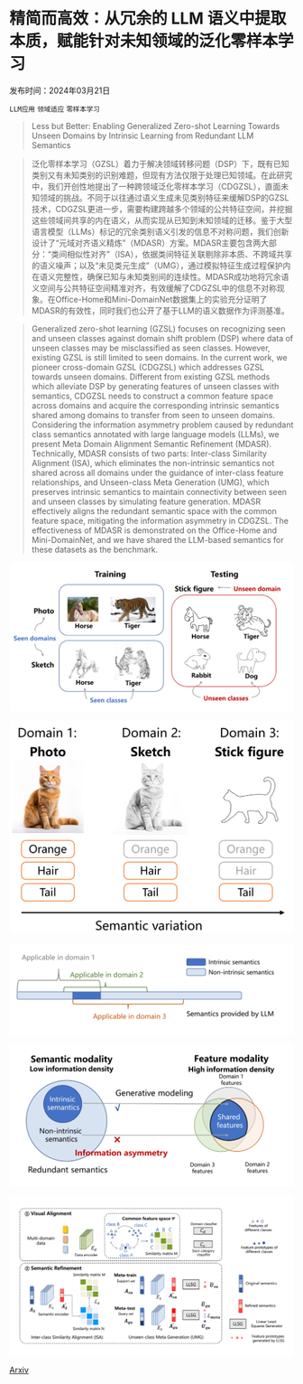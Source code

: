 # 精简而高效：从冗余的 LLM 语义中提取本质，赋能针对未知领域的泛化零样本学习

发布时间：2024年03月21日

`LLM应用` `领域适应` `零样本学习`

> Less but Better: Enabling Generalized Zero-shot Learning Towards Unseen Domains by Intrinsic Learning from Redundant LLM Semantics

> 泛化零样本学习（GZSL）着力于解决领域转移问题（DSP）下，既有已知类别又有未知类别的识别难题，但现有方法仅限于处理已知领域。在此研究中，我们开创性地提出了一种跨领域泛化零样本学习（CDGZSL），直面未知领域的挑战。不同于以往通过语义生成未见类别特征来缓解DSP的GZSL技术，CDGZSL更进一步，需要构建跨越多个领域的公共特征空间，并挖掘这些领域间共享的内在语义，从而实现从已知到未知领域的迁移。鉴于大型语言模型（LLMs）标记的冗余类别语义引发的信息不对称问题，我们创新设计了“元域对齐语义精炼”（MDASR）方案。MDASR主要包含两大部分：“类间相似性对齐”（ISA），依据类间特征关联剔除非本质、不跨域共享的语义噪声；以及“未见类元生成”（UMG），通过模拟特征生成过程保护内在语义完整性，确保已知与未知类别间的连续性。MDASR成功地将冗余语义空间与公共特征空间精准对齐，有效缓解了CDGZSL中的信息不对称现象。在Office-Home和Mini-DomainNet数据集上的实验充分证明了MDASR的有效性，同时我们也公开了基于LLM的语义数据作为评测基准。

> Generalized zero-shot learning (GZSL) focuses on recognizing seen and unseen classes against domain shift problem (DSP) where data of unseen classes may be misclassified as seen classes. However, existing GZSL is still limited to seen domains. In the current work, we pioneer cross-domain GZSL (CDGZSL) which addresses GZSL towards unseen domains. Different from existing GZSL methods which alleviate DSP by generating features of unseen classes with semantics, CDGZSL needs to construct a common feature space across domains and acquire the corresponding intrinsic semantics shared among domains to transfer from seen to unseen domains. Considering the information asymmetry problem caused by redundant class semantics annotated with large language models (LLMs), we present Meta Domain Alignment Semantic Refinement (MDASR). Technically, MDASR consists of two parts: Inter-class Similarity Alignment (ISA), which eliminates the non-intrinsic semantics not shared across all domains under the guidance of inter-class feature relationships, and Unseen-class Meta Generation (UMG), which preserves intrinsic semantics to maintain connectivity between seen and unseen classes by simulating feature generation. MDASR effectively aligns the redundant semantic space with the common feature space, mitigating the information asymmetry in CDGZSL. The effectiveness of MDASR is demonstrated on the Office-Home and Mini-DomainNet, and we have shared the LLM-based semantics for these datasets as the benchmark.

![精简而高效：从冗余的 LLM 语义中提取本质，赋能针对未知领域的泛化零样本学习](../../../paper_images/2403.14362/x1.png)

![精简而高效：从冗余的 LLM 语义中提取本质，赋能针对未知领域的泛化零样本学习](../../../paper_images/2403.14362/x2.png)

![精简而高效：从冗余的 LLM 语义中提取本质，赋能针对未知领域的泛化零样本学习](../../../paper_images/2403.14362/x3.png)

![精简而高效：从冗余的 LLM 语义中提取本质，赋能针对未知领域的泛化零样本学习](../../../paper_images/2403.14362/x4.png)

![精简而高效：从冗余的 LLM 语义中提取本质，赋能针对未知领域的泛化零样本学习](../../../paper_images/2403.14362/x5.png)

[Arxiv](https://arxiv.org/abs/2403.14362)